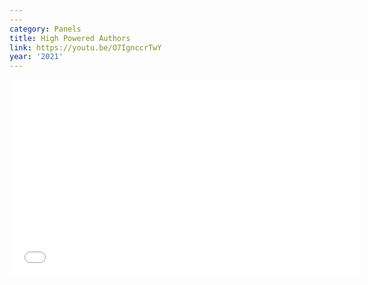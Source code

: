 ```yaml
---
---
category: Panels
title: High Powered Authors
link: https://youtu.be/O7IgnccrTwY
year: '2021'
---
```

<iframe width="560" height="315" src="{{ page.link }}" frameborder="0" allowfullscreen></iframe>
